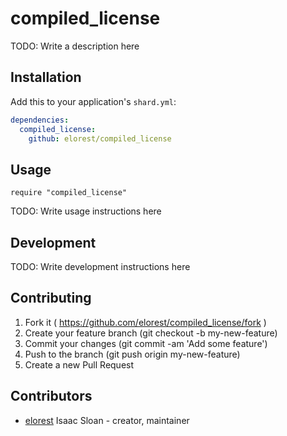 # compiled_license

TODO: Write a description here

## Installation

Add this to your application's `shard.yml`:

```yaml
dependencies:
  compiled_license:
    github: elorest/compiled_license
```

## Usage

```crystal
require "compiled_license"
```

TODO: Write usage instructions here

## Development

TODO: Write development instructions here

## Contributing

1. Fork it ( https://github.com/elorest/compiled_license/fork )
2. Create your feature branch (git checkout -b my-new-feature)
3. Commit your changes (git commit -am 'Add some feature')
4. Push to the branch (git push origin my-new-feature)
5. Create a new Pull Request

## Contributors

- [elorest](https://github.com/elorest) Isaac Sloan - creator, maintainer
